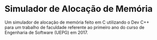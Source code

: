# Simulador de Alocação de Memória
Um simulador de alocação de memória feito em C utilizando o Dev C++ para um trabalho de faculdade referente ao primeiro ano do curso de Engenharia de Software (UEPG) em 2017.
